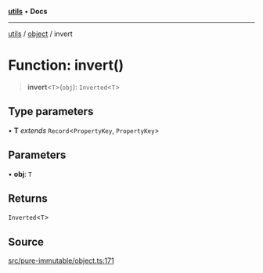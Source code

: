 [**utils**](../../../README.md) • **Docs**

***

[utils](../../../globals.md) / [object](../README.md) / invert

# Function: invert()

> **invert**\<`T`\>(`obj`): `Inverted`\<`T`\>

## Type parameters

• **T** *extends* `Record`\<`PropertyKey`, `PropertyKey`\>

## Parameters

• **obj**: `T`

## Returns

`Inverted`\<`T`\>

## Source

[src/pure-immutable/object.ts:171](https://github.com/alpinisme/utils/blob/825f78da0ace828df12ea4d598fd95fa96ee25f5/src/pure-immutable/object.ts#L171)
